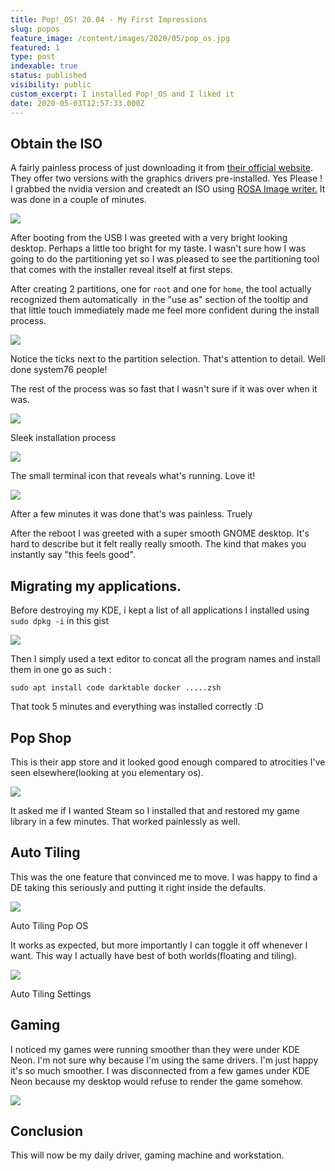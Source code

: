 ```yaml
---
title: Pop!_OS! 20.04 - My First Impressions
slug: popos
feature_image: /content/images/2020/05/pop_os.jpg
featured: 1
type: post
indexable: true
status: published
visibility: public
custom_excerpt: I installed Pop!_OS and I liked it
date: 2020-05-03T12:57:33.000Z
---
```


## Obtain the ISO

A fairly painless process of just downloading it from [their official website](https://pop.system76.com/). They offer two versions with the graphics drivers pre-installed. Yes Please ! I grabbed the nvidia version and createdt an ISO using [ROSA Image writer.](http://en.rosalinux.com/downloads/) It was done in a couple of minutes.

![](/content/images/2020/05/pop-download.png)

After booting from the USB I was greeted with a very bright looking desktop. Perhaps a little too bright for my taste. I wasn't sure how I was going to do the partitioning yet so I was pleased to see the partitioning tool that comes with the installer reveal itself at first steps.

After creating 2 partitions, one for `root` and one for `home`, the tool actually recognized them automatically  in the "use as" section of the tooltip and that little touch immediately made me feel more confident during the install process.

![](/content/images/2020/05/Screenshot-from-2020-05-02-10-45-25.png)

Notice the ticks next to the partition selection. That's attention to detail. Well done system76 people!

The rest of the process was so fast that I wasn't sure if it was over when it was.

![](/content/images/2020/05/popos-installation.png)

Sleek installation process

![](/content/images/2020/05/pop-os-installation-details.png)

The small terminal icon that reveals what's running. Love it! 

![](/content/images/2020/05/popos-installation-complete.png)

After a few minutes it was done that's was painless. Truely

After the reboot I was greeted with a super smooth GNOME desktop. It's hard to describe but it felt really really smooth. The kind that makes you instantly say "this feels good".

## Migrating my applications.

Before destroying my KDE, i kept a list of all applications I installed using `sudo dpkg -i` in this gist

![](/content/images/2020/05/gist-linux-programs.png)

Then I simply used a text editor to concat all the program names and install them in one go as such :

`sudo apt install code darktable docker .....zsh`

That took 5 minutes and everything was installed correctly :D

## Pop Shop

This is their app store and it looked good enough compared to atrocities I've seen elsewhere(looking at you elementary os).

![](/content/images/2020/05/pop-shop.png)

It asked me if I wanted Steam so I installed that and restored my game library in a few minutes. That worked painlessly as well.

## Auto Tiling

This was the one feature that convinced me to move. I was happy to find a DE taking this seriously and putting it right inside the defaults.

![](/content/images/2020/05/auto-tiling.png)

Auto Tiling Pop OS 

It works as expected, but more importantly I can toggle it off whenever I want. This way I actually have best of both worlds(floating and tiling).

![](/content/images/2020/05/auto-tiling-options.png)

Auto Tiling Settings

## Gaming

I noticed my games were running smoother than they were under KDE Neon. I'm not sure why because I'm using the same drivers. I'm just happy it's so much smoother. I was disconnected from a few games under KDE Neon because my desktop would refuse to render the game somehow.

![](/content/images/2020/05/dota-2-linux.png)

## Conclusion

This will now be my daily driver, gaming machine and workstation.